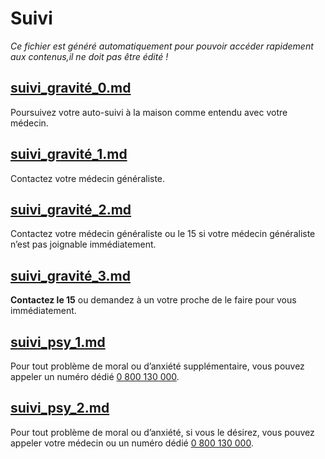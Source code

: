 
# Suivi

*Ce fichier est généré automatiquement pour pouvoir accéder rapidement aux contenus,il ne doit pas être édité !*


## [suivi_gravité_0.md](suivi_gravité_0.md)

Poursuivez votre auto-suivi à la maison comme entendu avec votre médecin.



## [suivi_gravité_1.md](suivi_gravité_1.md)

Contactez votre médecin généraliste.



## [suivi_gravité_2.md](suivi_gravité_2.md)

Contactez votre médecin généraliste ou le 15 si votre médecin généraliste n’est pas joignable immédiatement.



## [suivi_gravité_3.md](suivi_gravité_3.md)

**Contactez le 15** ou demandez à un votre proche de le faire pour vous immédiatement.



## [suivi_psy_1.md](suivi_psy_1.md)

Pour tout problème de moral ou d’anxiété supplémentaire, vous pouvez appeler un numéro dédié [0 800 130 000](tel:+33800130000).



## [suivi_psy_2.md](suivi_psy_2.md)

Pour tout problème de moral ou d’anxiété, si vous le désirez, vous pouvez appeler votre médecin ou un numéro dédié [0 800 130 000](tel:+33800130000).


